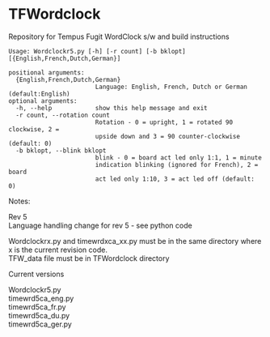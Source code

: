 # TFWordclock
Repository for Tempus Fugit WordClock s/w and build instructions

```
Usage: Wordclockr5.py [-h] [-r count] [-b bklopt]  [{English,French,Dutch,German}]
 
positional arguments:  
  {English,French,Dutch,German}   
                        Language: English, French, Dutch or German (default:English)  
optional arguments:  
  -h, --help            show this help message and exit  
  -r count, --rotation count  
                        Rotation - 0 = upright, 1 = rotated 90 clockwise, 2 =
                        upside down and 3 = 90 counter-clockwise (default: 0)  
  -b bklopt, --blink bklopt  
                        blink - 0 = board act led only 1:1, 1 = minute
                        indication blinking (ignored for French), 2 = board
                        act led only 1:10, 3 = act led off (default: 0)  
```

Notes:

Rev 5  
Language handling change for rev 5 - see python code

Wordclockrx.py and timewrdxca_xx.py must be in the same directory
where x is the current revision code.  
TFW_data file must be in TFWordclock directory 

Current versions

   Wordclockr5.py  
   timewrd5ca_eng.py  
   timewrd5ca_fr.py  
   timewrd5ca_du.py  
   timewrd5ca_ger.py  
